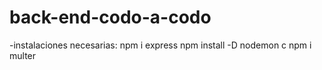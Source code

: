 # back-end-codo-a-codo

-instalaciones necesarias:
npm i express
npm install -D nodemon
c
npm i multer